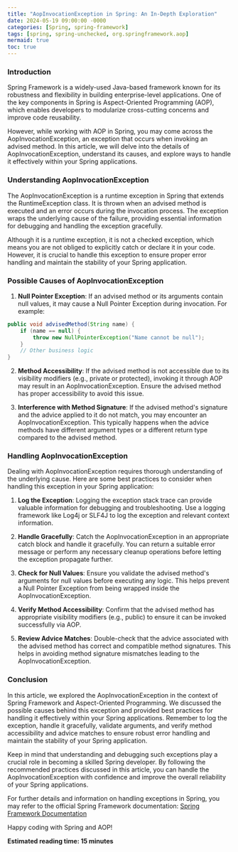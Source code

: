 ```yaml
---
title: "AopInvocationException in Spring: An In-Depth Exploration"
date: 2024-05-19 09:00:00 -0000
categories: [Spring, spring-framework]
tags: [spring, spring-unchecked, org.springframework.aop]
mermaid: true
toc: true
---
```



### Introduction

Spring Framework is a widely-used Java-based framework known for its robustness and flexibility in building enterprise-level applications. One of the key components in Spring is Aspect-Oriented Programming (AOP), which enables developers to modularize cross-cutting concerns and improve code reusability.

However, while working with AOP in Spring, you may come across the AopInvocationException, an exception that occurs when invoking an advised method. In this article, we will delve into the details of AopInvocationException, understand its causes, and explore ways to handle it effectively within your Spring applications.

### Understanding AopInvocationException

The AopInvocationException is a runtime exception in Spring that extends the RuntimeException class. It is thrown when an advised method is executed and an error occurs during the invocation process. The exception wraps the underlying cause of the failure, providing essential information for debugging and handling the exception gracefully.

Although it is a runtime exception, it is not a checked exception, which means you are not obliged to explicitly catch or declare it in your code. However, it is crucial to handle this exception to ensure proper error handling and maintain the stability of your Spring application.

### Possible Causes of AopInvocationException

1. **Null Pointer Exception**: If an advised method or its arguments contain null values, it may cause a Null Pointer Exception during invocation. For example:

```java
public void advisedMethod(String name) {
    if (name == null) {
        throw new NullPointerException("Name cannot be null");
    }
    // Other business logic
}
```

2. **Method Accessibility**: If the advised method is not accessible due to its visibility modifiers (e.g., private or protected), invoking it through AOP may result in an AopInvocationException. Ensure the advised method has proper accessibility to avoid this issue.

3. **Interference with Method Signature**: If the advised method's signature and the advice applied to it do not match, you may encounter an AopInvocationException. This typically happens when the advice methods have different argument types or a different return type compared to the advised method.

### Handling AopInvocationException

Dealing with AopInvocationException requires thorough understanding of the underlying cause. Here are some best practices to consider when handling this exception in your Spring application:

1. **Log the Exception**: Logging the exception stack trace can provide valuable information for debugging and troubleshooting. Use a logging framework like Log4j or SLF4J to log the exception and relevant context information.

2. **Handle Gracefully**: Catch the AopInvocationException in an appropriate catch block and handle it gracefully. You can return a suitable error message or perform any necessary cleanup operations before letting the exception propagate further.

3. **Check for Null Values**: Ensure you validate the advised method's arguments for null values before executing any logic. This helps prevent a Null Pointer Exception from being wrapped inside the AopInvocationException.

4. **Verify Method Accessibility**: Confirm that the advised method has appropriate visibility modifiers (e.g., public) to ensure it can be invoked successfully via AOP.

5. **Review Advice Matches**: Double-check that the advice associated with the advised method has correct and compatible method signatures. This helps in avoiding method signature mismatches leading to the AopInvocationException.

### Conclusion

In this article, we explored the AopInvocationException in the context of Spring Framework and Aspect-Oriented Programming. We discussed the possible causes behind this exception and provided best practices for handling it effectively within your Spring applications. Remember to log the exception, handle it gracefully, validate arguments, and verify method accessibility and advice matches to ensure robust error handling and maintain the stability of your Spring application.

Keep in mind that understanding and debugging such exceptions play a crucial role in becoming a skilled Spring developer. By following the recommended practices discussed in this article, you can handle the AopInvocationException with confidence and improve the overall reliability of your Spring applications.

For further details and information on handling exceptions in Spring, you may refer to the official Spring Framework documentation: [Spring Framework Documentation](https://docs.spring.io/spring-framework/docs/current/reference/html/core.html#exceptions)

Happy coding with Spring and AOP!

**Estimated reading time: 15 minutes**